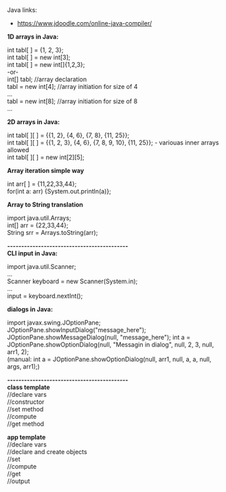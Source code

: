 Java links:
* https://www.jdoodle.com/online-java-compiler/
  
  
**1D arrays in Java:** 
  
  int tabl[ ] = {1, 2, 3};  
  int tabl[ ] = new int[3];  
  int tabl[ ] = new int[]{1,2,3};  
  -or-  
  int[] tabl;   //array declaration   
  tabl = new int[4];  //array initiation for size of 4  
  ...  
  tabl = new int[8];  //array initiation for size of 8  
  ...  

 **2D arrays in Java:**  
 
  int tabl[ ][ ] = {{1, 2}, {4, 6}, {7, 8}, {11, 25}};  
  int tabl[ ][ ] = {{1, 2, 3}, {4, 6}, {7, 8, 9, 10}, {11, 25}}; - variouas inner arrays allowed  
  int tabl[ ][ ] = new int[2][5];  
  
**Array iteration simple way**
  
  int arr[ ] = {11,22,33,44};  
  for(int a: arr) {System.out.println(a)};  
  
**Array to String translation**  
  
  import java.util.Arrays;  
  int[] arr = {22,33,44};  
  String srr = Arrays.toString(arr);  
  
 **-------------------------------------------**  
 **CLI input in Java:**
 
  import java.util.Scanner;  
  ...  
  Scanner keyboard = new Scanner(System.in);  
  ...  
  input = keyboard.nextInt(); 
  
  
 **dialogs in Java:**
 
  import javax.swing.JOptionPane;  
  JOptionPane.showInputDialog("message_here");
  JOptionPane.showMessageDialog(null, "message_here");
  int a = JOptionPane.showOptionDialog(null, "Messagin in dialog", null, 2, 3, null, arr1, 2);  
  (manual: int a = JOptionPane.showOptionDialog(null, arr1, null, a, a, null, args, arr1);)  
  
**-------------------------------------------**  
**class template**  
//declare vars  
//constructor  
//set method  
//compute  
//get method  
  
**app template**  
//declare vars  
//declare and create objects  
//set  
//compute  
//get  
//output  
  
